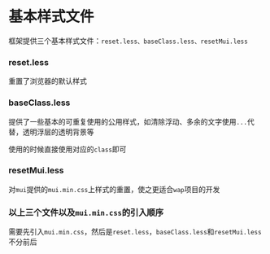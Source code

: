 # 基本样式文件

框架提供三个基本样式文件：`reset.less、baseClass.less、resetMui.less`

### reset.less

重置了浏览器的默认样式

### baseClass.less

提供了一些基本的可重复使用的公用样式，如清除浮动、多余的文字使用`...`代替，透明浮层的透明背景等

使用的时候直接使用对应的`class`即可

### resetMui.less

对`mui`提供的`mui.min.css`上样式的重置，使之更适合`wap`项目的开发

### 以上三个文件以及`mui.min.css`的引入顺序

需要先引入`mui.min.css`，然后是`reset.less`，`baseClass.less`和`resetMui.less`不分前后



